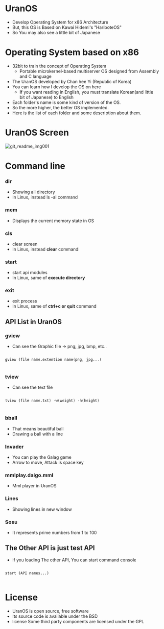 # UranOS
- Develop Operating System for x86 Architecture
- But, this OS is Based on Kawai Hidemi's "HariboteOS"
- So You may also see a little bit of Japanese
  
# Operating System based on x86
- 32bit to train the concept of Operating System
    - Portable microkernel-based multiserver OS designed from Assembly and C language
- The UranOS developed by Chan hee Yi (Republic of Korea)
- You can learn how I develop the OS on here
    - If you want reading in English, you must translate Korean(and little bit of Japanese) to English
- Each folder's name is some kind of version of the OS.
- So the more higher, the better OS implemented.
- Here is the list of each folder and some description about them.


# UranOS Screen
![git_readme_img001](https://github.com/Ch4nh33/UranOS/assets/78791504/ffca717c-5069-45b3-bfc1-f0203c31aea5)

# Command line 
### dir
- Showing all directory
- In Linux, instead ls -al command

### mem
- Displays the current memory state in OS

### cls
- clear screen
- In Linux, instead **clear** command
### start
- start api modules
- In Linux, same of **execute directory**
### exit
- exit process
- In Linux, same of **ctrl+c or quit** command

## API List in UranOS

### gview
- Can see the Graphic file → png, jpg, bmp, etc..<br>
<pre>
<code>
gview (file name.extention name(png, jpg...)
</code>
</pre>

### tview
- Can see the text file
<pre>
<code>
tview (file name.txt) -w(weight) -h(height)
</code>
</pre>

### bball
- That means beautiful ball
- Drawing a ball with a line

### Invader
- You can play the Galag game
- Arrow to move, Attack is space key

### mmlplay.daigo.mml
- Mml player in UranOS

### Lines
- Showing lines in new  window

### Sosu
- It represents prime numbers from 1 to 100

## The Other API is just test API 
- If you loading The other API, You can start command console
<pre>
<code>
start (API names...)
</code>
</pre>

# License
- UranOS is open source, free software
- Its source code is available under the BSD
- license Some third party components are licensed under the GPL
